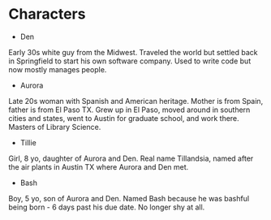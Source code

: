# Characters

* Den

Early 30s white guy from the Midwest. Traveled the world but settled back in Springfield to start his own software company. Used to write code but now mostly manages people. 


* Aurora

Late 20s woman with Spanish and American heritage. Mother is from Spain, father is from El Paso TX. 
Grew up in El Paso, moved around in southern cities and states, went to Austin for graduate school, and work there. Masters of Library Science.

* Tillie

Girl, 8 yo, daughter of Aurora and Den. Real name Tillandsia, named after the air plants in Austin TX where Aurora and Den met. 

* Bash

Boy, 5 yo, son of Aurora and Den. Named Bash because he was bashful being born - 6 days past his due date. No longer shy at all. 
